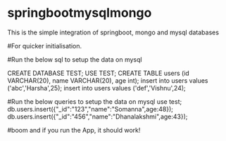 # springbootmysqlmongo
This is the simple integration of springboot, mongo and mysql databases


#For quicker initialisation. 

#Run the below sql to setup the data on mysql

CREATE DATABASE TEST;
USE TEST;
CREATE TABLE users (id VARCHAR(20), name VARCHAR(20), age int);
insert into users values ('abc','Harsha',25);
insert into users values ('def','Vishnu',24);


#Run the below queries to setup the data on mysql
use test;
db.users.insert({"_id":"123","name":"Somanna",age:48});
db.users.insert({"_id":"456","name":"Dhanalakshmi",age:43});

#boom and if you run the App, it should work!